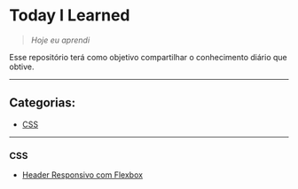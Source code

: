 # Today I Learned
> _Hoje eu aprendi_ <br>

Esse repositório terá como objetivo compartilhar o conhecimento diário que obtive.

---

## Categorias:
* [CSS](#css)

---
### CSS
* [Header Responsivo com Flexbox](css/flexbox_em_header-responsivo.md)

